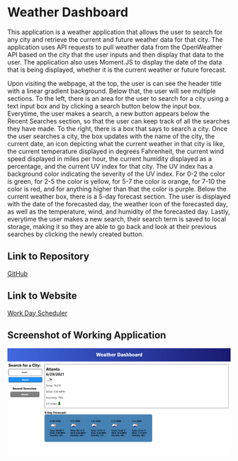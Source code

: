 # Weather Dashboard
This application is a weather application that allows the user to search for any city and retrieve the current and future weather data for that city. The application uses API requests to pull weather data from the OpenWeather API based on the city that the user inputs and then display that data to the user. The application also uses Moment.JS to display the date of the data that is being displayed, whether it is the current weather or future forecast.

Upon visiting the webpage, at the top, the user is can see the header title with a linear gradient background. Below that, the user will see multiple sections. To the left, there is an area for the user to search for a city using a text input box and by clicking a search button below the input box. Everytime, the user makes a search, a new button appears below the Recent Searches section, so that the user can keep track of all the searches they have made. To the right, there is a box that says to search a city. Once the user searches a city, the box updates with the name of the city, the current date, an icon depicting what the current weather in that city is like, the current temperature displayed in degrees Fahrenheit, the current wind speed displayed in miles per hour, the current humidity displayed as a percentage, and the current UV index for that city. The UV index has a background color indicating the severity of the UV index. For 0-2 the color is green, for 2-5 the color is yellow, for 5-7 the color is orange, for 7-10 the color is red, and for anything higher than that the color is purple. Below the current weather box, there is a 5-day forecast section. The user is displayed with the date of the forecasted day, the weather icon of the forecasted day, as well as the temperature, wind, and humidity of the forecasted day. Lastly, everytime the user makes a new search, their search term is saved to local storage, making it so they are able to go back and look at their previous searches by clicking the newly created button.

## Link to Repository
[GitHub](https://github.com/mcall0147/weather-dashboard)

## Link to Website
[Work Day Scheduler](https://mcall0147.github.io/weather-dashboard/)

## Screenshot of Working Application
![screenshot](./assets/images/Screenshot-2021-06-29-000111.png "Weather Dashboard")